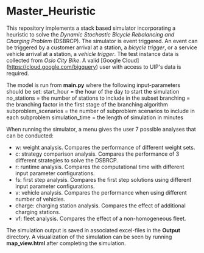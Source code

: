 # Master_Heuristic

This repository implements a stack based simulator incorporating a heuristic to solve the
*Dynamic Stochastic Bicycle Rebalancing and Charging Problem* (DSBRCP). The simulator is event triggered. An event can
be triggered by a customer arrival at a station, a *bicycle trigger*, or a service vehicle arrival at a station,
a *vehicle trigger*. The test instance data is collected from *Oslo City Bike*. A valid [Google Cloud]
(https://cloud.google.com/bigquery) user with access to UIP's data is required.

The model is run from **main.py** where the following input-parameters should be set:
start_hour = the hour of the day to start the simulation
no_stations = the number of stations to include in the subset
branching = the branching factor in the first stage of the branching algorithm
subproblem_scenarios = the number of subproblem scenarios to include in each subproblem
simulation_time = the length of simulation in minutes

When running the simulator, a menu gives the user 7 possible analyses that can be conducted:
- w: weight analysis. Compares the performance of different weight sets.
- c: strategy comparison analysis. Compares the performance of 3 different strategies to solve the DSBRCP.
- r: runtime analysis. Compares the computational time with different input parameter configurations.
- fs: first step analysis. Compares the first step solutions using different input parameter configurations.
- v: vehicle analysis. Compares the performance when using different number of vehicles.
- charge: charging station analysis. Compares the effect of additional charging stations.
- vf: fleet analysis. Compares the effect of a non-homogeneous fleet.

The simulation output is saved in associated excel-files in the **Output** directory. A visualization of the simulation
can be seen by running **map_view.html** after completing the simulation.

